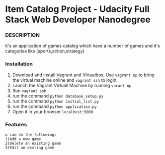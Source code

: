 

# Item Catalog Project - Udacity Full Stack Web Developer Nanodegree
  
### DESCRIPTION
it's an application of games catalog which have a number of games and it's
categories like (sports,action,strategy)







### Installation

 1) Download and install Vagrant and Virtualbox, 
Use  ``` vagrant up ```  to bring the virtual machine online and  ``` vagrant ssh ```  to login.
2) Launch the Vagrant Virtuall Machine by running `varant up`
3) Run `vagrant ssh`
4) run the command `python database_setup.py`
5) run the command `python initial_list.py`
6) run the command `python application.py`
7) Open it in your browser `localhost:5000`


### Features

```
u can do the following:
1)Add a new game
2)Delete an existing game
3)Edit an exsting game